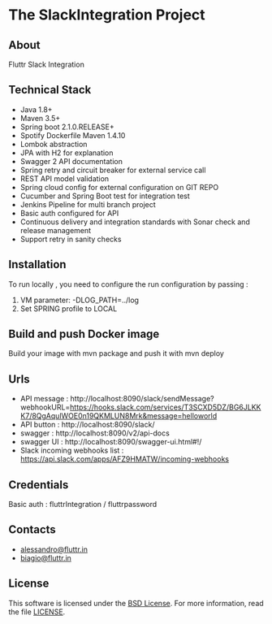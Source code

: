 # The SlackIntegration Project

## About
Fluttr Slack Integration

## Technical Stack
- Java 1.8+
- Maven 3.5+
- Spring boot 2.1.0.RELEASE+
- Spotify Dockerfile Maven 1.4.10
- Lombok abstraction
- JPA with H2 for explanation
- Swagger 2 API documentation
- Spring retry and circuit breaker for external service call
- REST API model validation 
- Spring cloud config for external configuration on GIT REPO
- Cucumber and Spring Boot test for integration test
- Jenkins Pipeline for multi branch project
- Basic auth configured for API
- Continuous delivery and integration standards with Sonar check and release management
- Support retry in sanity checks  

## Installation
To run locally , you need to configure the run configuration by passing :
1. VM parameter: -DLOG_PATH=../log
2. Set SPRING profile to LOCAL

## Build and push Docker image
Build your image with mvn package and push it with mvn deploy

## Urls
- API message : http://localhost:8090/slack/sendMessage?webhookURL=https://hooks.slack.com/services/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&message=helloworld
- API button : http://localhost:8090/slack/
- swagger : http://localhost:8090/v2/api-docs
- swagger UI : http://localhost:8090/swagger-ui.html#!/
- Slack incoming webhooks list : https://api.slack.com/apps/AFZ9HMATW/incoming-webhooks

## Credentials
Basic auth : fluttrIntegration / fluttrpassword

## Contacts
- alessandro@fluttr.in 
- biagio@fluttr.in

## License
This software is licensed under the [BSD License][BSD]. For more information, read the file [LICENSE](LICENSE).

[BSD]: https://opensource.org/licenses/BSD-3-Clause
